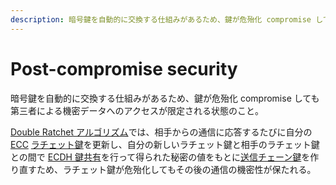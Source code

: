 ```yaml
---
description: 暗号鍵を自動的に交換する仕組みがあるため、鍵が危殆化 compromise しても第三者による機密データへのアクセスが限定される状態のこと。
---
```


# Post-compromise security

暗号鍵を自動的に交換する仕組みがあるため、鍵が危殆化 compromise しても第三者による機密データへのアクセスが限定される状態のこと。

[Double Ratchet アルゴリズム](/cryptography/signal-protocol/double-ratchet-algorithm)では、相手からの通信に応答するたびに自分の [ECC](https://ja.wikipedia.org/wiki/楕円曲線暗号) [ラチェット鍵](/cryptography/signal-protocol/double-ratchet-algorithm#用語)を更新し、自分の新しいラチェット鍵と相手のラチェット鍵との間で [ECDH 鍵共有](https://ja.wikipedia.org/wiki/楕円曲線ディフィー・ヘルマン鍵共有)を行って得られた秘密の値をもとに[送信チェーン鍵](/cryptography/signal-protocol/double-ratchet-algorithm#用語)を作り直すため、ラチェット鍵が危殆化してもその後の通信の機密性が保たれる。
